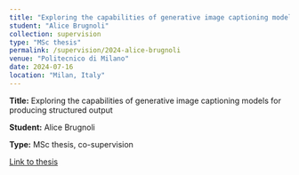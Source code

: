 ```yaml
---
title: "Exploring the capabilities of generative image captioning models for producing structured output"
student: "Alice Brugnoli"
collection: supervision
type: "MSc thesis"
permalink: /supervision/2024-alice-brugnoli
venue: "Politecnico di Milano"
date: 2024-07-16
location: "Milan, Italy"
---
```


**Title:** Exploring the capabilities of generative image captioning models for producing structured output

**Student:** Alice Brugnoli

**Type:** MSc thesis, co-supervision

[Link to thesis](https://www.politesi.polimi.it/handle/10589/223438)